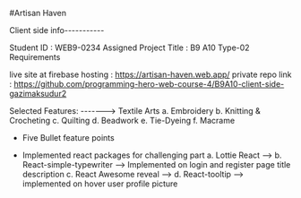#Artisan Haven

Client side info-----------

Student ID : WEB9-0234
Assigned Project Title : B9 A10 Type-02 Requirements

live site at firebase hosting : https://artisan-haven.web.app/
private repo link : https://github.com/programming-hero-web-course-4/B9A10-client-side-gazimaksudur2

Selected Features:
-------> Textile Arts
a. Embroidery
b. Knitting & Crocheting
c. Quilting
d. Beadwork
e. Tie-Dyeing
f. Macrame

* Five Bullet feature points


* Implemented react packages for challenging part
a. Lottie React --> 
b. React-simple-typewriter --> Implemented on login and register page title description
c. React Awesome reveal -->
d. React-tooltip --> implemented on hover user profile picture